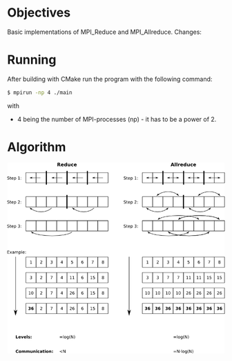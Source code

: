# Objectives

Basic implementations of MPI_Reduce and MPI_Allreduce. Changes:

# Running

After building with CMake run the program with the following command:

``` bash
$ mpirun -np 4 ./main
``` 
with 
* 4 being the number of MPI-processes (np) - it has to be a power of 2. 

# Algorithm
![alt tag](images/reduce.png "Description goes here")

